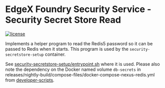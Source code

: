 # EdgeX Foundry Security Service - Security Secret Store Read
[![license](https://img.shields.io/badge/license-Apache%20v2.0-blue.svg)](LICENSE)

Implements a helper program to read the Redis5 password so it can be passed to Redis when it starts. This program is used by the `security-secretstore-setup` container.

See [security-secretstore-setup/entrypoint.sh](../security-secretstore-setup/entrypoint.sh) where it is used. Please also note the dependency on the Docker named volume `db-secrets` in releases/nightly-build/compose-files/docker-compose-nexus-redis.yml from [developer-scripts](https://github.com/edgexfoundry/developer-scripts).
